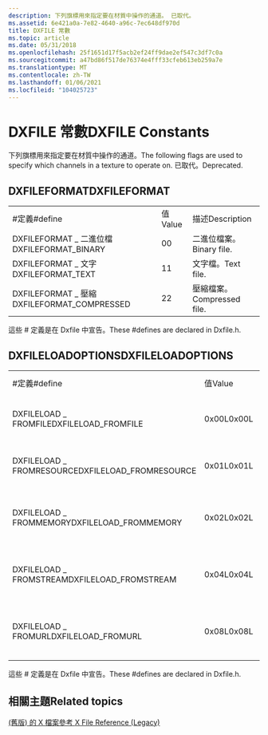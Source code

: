```yaml
---
description: 下列旗標用來指定要在材質中操作的通道。 已取代。
ms.assetid: 6e421a0a-7e82-4640-a96c-7ec648df970d
title: DXFILE 常數
ms.topic: article
ms.date: 05/31/2018
ms.openlocfilehash: 25f1651d17f5acb2ef24ff9dae2ef547c3df7c0a
ms.sourcegitcommit: a47bd86f517de76374e4fff33cfeb613eb259a7e
ms.translationtype: MT
ms.contentlocale: zh-TW
ms.lasthandoff: 01/06/2021
ms.locfileid: "104025723"
---
```

# <a name="dxfile-constants"></a><span data-ttu-id="08e3f-104">DXFILE 常數</span><span class="sxs-lookup"><span data-stu-id="08e3f-104">DXFILE Constants</span></span>

<span data-ttu-id="08e3f-105">下列旗標用來指定要在材質中操作的通道。</span><span class="sxs-lookup"><span data-stu-id="08e3f-105">The following flags are used to specify which channels in a texture to operate on.</span></span> <span data-ttu-id="08e3f-106">已取代。</span><span class="sxs-lookup"><span data-stu-id="08e3f-106">Deprecated.</span></span>

## <a name="dxfileformat"></a><span data-ttu-id="08e3f-107">DXFILEFORMAT</span><span class="sxs-lookup"><span data-stu-id="08e3f-107">DXFILEFORMAT</span></span>



|                          |       |                  |
|--------------------------|-------|------------------|
| <span data-ttu-id="08e3f-108">\#定義</span><span class="sxs-lookup"><span data-stu-id="08e3f-108">\#define</span></span>                 | <span data-ttu-id="08e3f-109">值</span><span class="sxs-lookup"><span data-stu-id="08e3f-109">Value</span></span> | <span data-ttu-id="08e3f-110">描述</span><span class="sxs-lookup"><span data-stu-id="08e3f-110">Description</span></span>      |
| <span data-ttu-id="08e3f-111">DXFILEFORMAT \_ 二進位檔</span><span class="sxs-lookup"><span data-stu-id="08e3f-111">DXFILEFORMAT\_BINARY</span></span>     | <span data-ttu-id="08e3f-112">0</span><span class="sxs-lookup"><span data-stu-id="08e3f-112">0</span></span>     | <span data-ttu-id="08e3f-113">二進位檔案。</span><span class="sxs-lookup"><span data-stu-id="08e3f-113">Binary file.</span></span>     |
| <span data-ttu-id="08e3f-114">DXFILEFORMAT \_ 文字</span><span class="sxs-lookup"><span data-stu-id="08e3f-114">DXFILEFORMAT\_TEXT</span></span>       | <span data-ttu-id="08e3f-115">1</span><span class="sxs-lookup"><span data-stu-id="08e3f-115">1</span></span>     | <span data-ttu-id="08e3f-116">文字檔。</span><span class="sxs-lookup"><span data-stu-id="08e3f-116">Text file.</span></span>       |
| <span data-ttu-id="08e3f-117">DXFILEFORMAT \_ 壓縮</span><span class="sxs-lookup"><span data-stu-id="08e3f-117">DXFILEFORMAT\_COMPRESSED</span></span> | <span data-ttu-id="08e3f-118">2</span><span class="sxs-lookup"><span data-stu-id="08e3f-118">2</span></span>     | <span data-ttu-id="08e3f-119">壓縮檔案。</span><span class="sxs-lookup"><span data-stu-id="08e3f-119">Compressed file.</span></span> |



 

<span data-ttu-id="08e3f-120">這些 \# 定義是在 Dxfile 中宣告。</span><span class="sxs-lookup"><span data-stu-id="08e3f-120">These \#defines are declared in Dxfile.h.</span></span>

## <a name="dxfileloadoptions"></a><span data-ttu-id="08e3f-121">DXFILELOADOPTIONS</span><span class="sxs-lookup"><span data-stu-id="08e3f-121">DXFILELOADOPTIONS</span></span>



|                          |       |                              |
|--------------------------|-------|------------------------------|
| <span data-ttu-id="08e3f-122">\#定義</span><span class="sxs-lookup"><span data-stu-id="08e3f-122">\#define</span></span>                 | <span data-ttu-id="08e3f-123">值</span><span class="sxs-lookup"><span data-stu-id="08e3f-123">Value</span></span> | <span data-ttu-id="08e3f-124">描述</span><span class="sxs-lookup"><span data-stu-id="08e3f-124">Description</span></span>                  |
| <span data-ttu-id="08e3f-125">DXFILELOAD \_ FROMFILE</span><span class="sxs-lookup"><span data-stu-id="08e3f-125">DXFILELOAD\_FROMFILE</span></span>     | <span data-ttu-id="08e3f-126">0x00L</span><span class="sxs-lookup"><span data-stu-id="08e3f-126">0x00L</span></span> | <span data-ttu-id="08e3f-127">從檔案載入檔案。</span><span class="sxs-lookup"><span data-stu-id="08e3f-127">Load a file from a file.</span></span>     |
| <span data-ttu-id="08e3f-128">DXFILELOAD \_ FROMRESOURCE</span><span class="sxs-lookup"><span data-stu-id="08e3f-128">DXFILELOAD\_FROMRESOURCE</span></span> | <span data-ttu-id="08e3f-129">0x01L</span><span class="sxs-lookup"><span data-stu-id="08e3f-129">0x01L</span></span> | <span data-ttu-id="08e3f-130">從資源載入檔案。</span><span class="sxs-lookup"><span data-stu-id="08e3f-130">Load a file from a resource.</span></span> |
| <span data-ttu-id="08e3f-131">DXFILELOAD \_ FROMMEMORY</span><span class="sxs-lookup"><span data-stu-id="08e3f-131">DXFILELOAD\_FROMMEMORY</span></span>   | <span data-ttu-id="08e3f-132">0x02L</span><span class="sxs-lookup"><span data-stu-id="08e3f-132">0x02L</span></span> | <span data-ttu-id="08e3f-133">從記憶體載入檔案。</span><span class="sxs-lookup"><span data-stu-id="08e3f-133">Load a file from memory.</span></span>     |
| <span data-ttu-id="08e3f-134">DXFILELOAD \_ FROMSTREAM</span><span class="sxs-lookup"><span data-stu-id="08e3f-134">DXFILELOAD\_FROMSTREAM</span></span>   | <span data-ttu-id="08e3f-135">0x04L</span><span class="sxs-lookup"><span data-stu-id="08e3f-135">0x04L</span></span> | <span data-ttu-id="08e3f-136">從資料流程載入檔案。</span><span class="sxs-lookup"><span data-stu-id="08e3f-136">Load a file from a stream.</span></span>   |
| <span data-ttu-id="08e3f-137">DXFILELOAD \_ FROMURL</span><span class="sxs-lookup"><span data-stu-id="08e3f-137">DXFILELOAD\_FROMURL</span></span>      | <span data-ttu-id="08e3f-138">0x08L</span><span class="sxs-lookup"><span data-stu-id="08e3f-138">0x08L</span></span> | <span data-ttu-id="08e3f-139">從 URL 載入檔案。</span><span class="sxs-lookup"><span data-stu-id="08e3f-139">Load a file from a URL.</span></span>      |



 

<span data-ttu-id="08e3f-140">這些 \# 定義是在 Dxfile 中宣告。</span><span class="sxs-lookup"><span data-stu-id="08e3f-140">These \#defines are declared in Dxfile.h.</span></span>

## <a name="related-topics"></a><span data-ttu-id="08e3f-141">相關主題</span><span class="sxs-lookup"><span data-stu-id="08e3f-141">Related topics</span></span>

<dl> <dt>

[<span data-ttu-id="08e3f-142"> (舊版) 的 X 檔案參考 </span><span class="sxs-lookup"><span data-stu-id="08e3f-142">X File Reference (Legacy)</span></span>](dx9-graphics-reference-x-file.md)
</dt> </dl>

 

 



